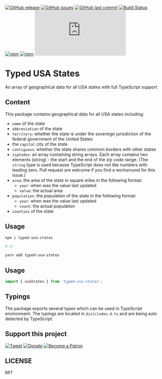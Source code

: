 [![GitHub release](https://img.shields.io/github/release/scriptex/typed-usa-states.svg)](https://github.com/scriptex/typed-usa-states/releases/latest)
[![GitHub issues](https://img.shields.io/github/issues/scriptex/typed-usa-states.svg)](https://github.com/scriptex/typed-usa-states/issues)
[![GitHub last commit](https://img.shields.io/github/last-commit/scriptex/typed-usa-states.svg)](https://github.com/scriptex/typed-usa-states/commits/master)
[![Build Status](https://travis-ci.com/scriptex/typed-usa-states.svg?branch=master)](https://travis-ci.com/scriptex/typed-usa-states)
[![npm](https://img.shields.io/npm/dt/typed-usa-states.svg)](https://www.npmjs.com/package/typed-usa-states)
[![npm](https://img.shields.io/npm/v/typed-usa-states.svg)](https://www.npmjs.com/package/typed-usa-states)
[![Analytics](https://ga-beacon.appspot.com/UA-83446952-1/github.com/scriptex/typed-usa-states/README.md)](https://github.com/scriptex/typed-usa-states/)

# Typed USA States

An array of geographical data for all USA states with full TypeScript support

## Content

This package contains geographical data for all USA states including:

-   `name` of the state
-   `abbreviation` of the state
-   `territory`: whether the state is under the sovereign jurisdiction of the federal government of the United States
-   the `capital` city of the state
-   `contiguous`: whether the state shares common borders with other states
-   `zipCodes`: an array containing string arrays. Each array contains two elements (string) - the start and the end of the zip code range. (The `string` type is used because TypeScript does not like numbers with leading zero. Pull request are welcome if you find a workaround for this issue.)
-   `area`: the area of the state in square miles in the following format:
    -   `year`: when was the value last updated
    -   `value`: the actual area
-   `population`: the population of the state in the following format:
    -   `year`: when was the value last updated
    -   `count`: the actual population
-   `counties` of the state

## Usage

```sh
npm i typed-usa-states

# or

yarn add typed-usa-states
```

## Usage

```javascript
import { usaStates } from 'typed-usa-states';
```

## Typings

The package exports several types which can be used in TypeScript environment.
The typings are located in `dist/index.d.ts` and are being auto detected by TypeScript.

## Support this project

[![Tweet](https://img.shields.io/badge/Tweet-Share_this_repository-blue.svg?style=flat-square&logo=twitter&color=38A1F3)](https://twitter.com/intent/tweet?text=Checkout%20this%20awesome%20software%20project%3A&url=https%3A%2F%2Fgithub.com%2Fscriptex%2Ftyped-usa-states&via=scriptexbg&hashtags=software%2Cgithub%2Ccode%2Cawesome)
[![Donate](https://img.shields.io/badge/Donate-Support_me_on_PayPal-blue.svg?style=flat-square&logo=paypal&color=222d65)](https://www.paypal.me/scriptex)
[![Become a Patron](https://img.shields.io/badge/Become_Patron-Support_me_on_Patreon-blue.svg?style=flat-square&logo=patreon&color=e64413)](https://www.patreon.com/atanas)

## LICENSE

MIT

